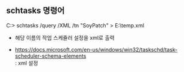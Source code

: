 ## schtasks 명령어 
C:\> schtasks /query /XML /tn "SoyPatch" > E:\temp.xml 
- 해당 이름의 작업 스케쥴러 설정을 xml로 출력

* https://docs.microsoft.com/en-us/windows/win32/taskschd/task-scheduler-schema-elements   
: xml 설정 
